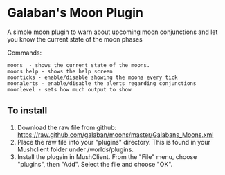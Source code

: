 # Galaban's Moon Plugin
A simple moon plugin to warn about upcoming moon conjunctions and let you know the current state of the moon phases

Commands:

    moons  - shows the current state of the moons.
    moons help - shows the help screen
    moonticks - enable/disable showing the moons every tick
    moonalerts - enable/disable the alerts regarding conjunctions
    moonlevel - sets how much output to show

## To install
1. Download the raw file from github:
https://raw.github.com/galaban/moons/master/Galabans_Moons.xml
2. Place the raw file into your "plugins" directory.  This is found in your Mushclient folder under /worlds/plugins.
3. Install the plugain in MushClient.  From the "File" menu, choose "plugins", then "Add".  Select the file and choose "OK".
